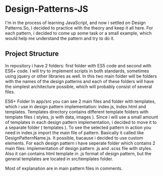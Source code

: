# Design-Patterns-JS

I'm in the process of learning JavaScript, and now i settled on Design Patterns.So, I decided to practice with the theory and keep it all here. For each pattern, i decided to come up some task or a small example, which would help me understand the pattern and try to do it.

## Project Structure
In repository i have 2 folders: first folder with ES5 code and second with ES6+ code. I will try to implement scripts in both standards, sometimes using jquery or other libraries as well. In this two main folder will be folders with the names of the design patterns and each of these folders will have the simplest architecture possible, which will probably consist of several files.

ES6+ Folder
In app/src you can see 2 main files and folder with templates, which i use in design pattern implementation: index.js, index.html and templates. Templates directory contains different template folders with template files ( styles, js with data, images ). Since i will use a small amount of templates in each design pattern implementation, i decided to move it to a separate folder ( templates ). To see the selected pattern in action you need in index.js import the main file of pattern. Basically it called like DesignPatternName.js. It possible, bacause i decided to use custom elements.
For each design pattern i have seperate folder which contains 2 main files: Implementation of design pattern .js and .scss file with styles. Also it can contains  html template in .js format of design pattern, but the general templates are located in src/templates folder.

Most of explanation are in main pattern files in comments.

